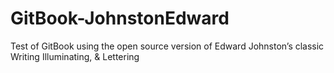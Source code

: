 # GitBook-JohnstonEdward

Test of GitBook using the open source version of Edward Johnston’s classic Writing Illuminating, & Lettering

